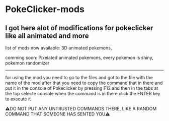 # PokeClicker-mods

I got here alot of modifications for pokeclicker like all animated and more
---------------------

list of mods now available:
3D animated pokemons,

comming soon:
Pixelated animated pokemons,
every pokemon is shiny,
pokemon randomizer


--------------------------------------
for using the mod you need to go to the files and got to the file with the name of the mod
after that you need to copy the command that in there and put it in the console of Pokeclicker by pressing F12 and then in the tabs at the top selecte console
when the command is in there click the ENTER key to execute it

⚠️DO NOT PUT ANY UNTRUSTED COMMANDS THERE, LIKE A RANDOM COMMAND THAT SOMEONE HAS SENTED YOU⚠️

